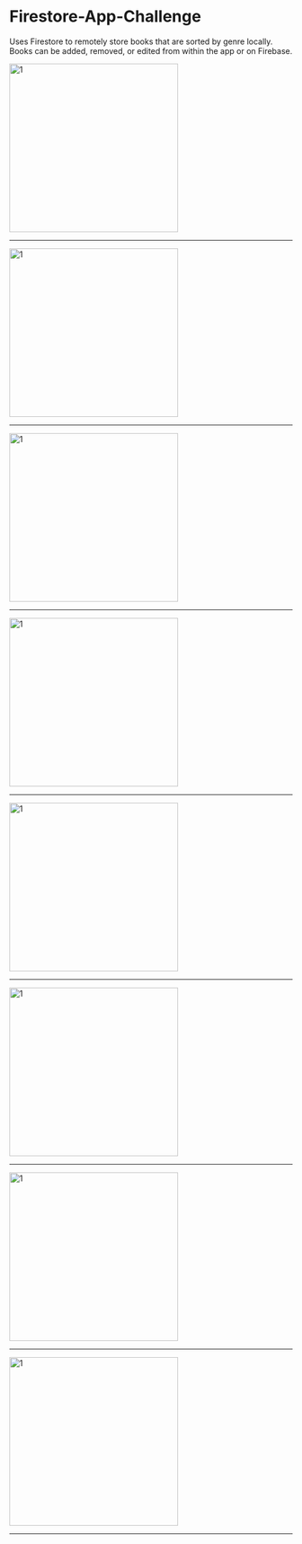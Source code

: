 # Firestore-App-Challenge
Uses Firestore to remotely store books that are sorted by genre locally. Books can be added, removed, or edited from within the app or on Firebase.

<img src="https://github.com/Elichartnett/Firestore-App-Challenge/blob/main/1.png" alt="1" width="300"/>

---
<img src="https://github.com/Elichartnett/Firestore-App-Challenge/blob/main/2.png" alt="1" width="300"/>

---
<img src="https://github.com/Elichartnett/Firestore-App-Challenge/blob/main/3.png" alt="1" width="300"/>

---
<img src="https://github.com/Elichartnett/Firestore-App-Challenge/blob/main/4.png" alt="1" width="300"/>

---
<img src="https://github.com/Elichartnett/Firestore-App-Challenge/blob/main/5.png" alt="1" width="300"/>

---
<img src="https://github.com/Elichartnett/Firestore-App-Challenge/blob/main/6.png" alt="1" width="300"/>

---
<img src="https://github.com/Elichartnett/Firestore-App-Challenge/blob/main/7.png" alt="1" width="300"/>

---
<img src="https://github.com/Elichartnett/Firestore-App-Challenge/blob/main/8.png" alt="1" width="300"/>

---
